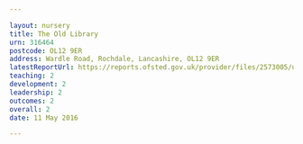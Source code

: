 ```yaml
---

layout: nursery
title: The Old Library
urn: 316464
postcode: OL12 9ER
address: Wardle Road, Rochdale, Lancashire, OL12 9ER
latestReportUrl: https://reports.ofsted.gov.uk/provider/files/2573005/urn/316464.pdf
teaching: 2
development: 2
leadership: 2
outcomes: 2
overall: 2
date: 11 May 2016

---
```

